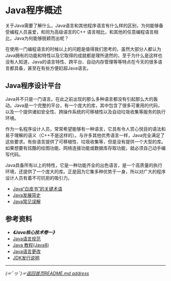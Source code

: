 # Java程序概述

关于Java需要了解什么，Java语言和其他程序语言有什么样的区别，为何能够备受编程人员喜爱，和同为高级语言的C++ 语言相比，和其他的任意编程语言相比，Java为何能够脱颖而出呢？

在使用一门编程语言的时候以上的问题是值得我们思考的，虽然大部分人都认为Java拥有的功能和特性以及它取得的成就都是理所道然的，至于为什么是这样也没有人知道，Java的语言特性、跨平台、自动内存管理等等特点在今天的很多语言都具备，甚至在有些方便赶超Java语言。
## Java程序设计平台
Java并不只是一门语言。在此之前出现的那么多种语言都没有引起那么大的轰动。Java是一个完整的平台，有一个庞大的库，其中包含了很多可重用的代码，以及一个提供诸如安全性、跨操作系统的可移植性以及自动垃圾收集等服务的执行环境。  

作为一名程序设计人员，常常希望能够有一种语言，它具有令人赏心悦目的语法和易于理解的语义（C++不是这样的）。与许多其他优秀语言一样，Java完全满足了这些要求。有些语言提供了可移植性、垃圾收集等，但是没有提供一个大型的库。如果想要有炫酷的绘图功能、网络连接功能或数据库存取功能，就必须自己动手编写代码。

Java具备所有以上的特性，它是一种功能齐全的出色语言，是一个高质量的执行环境，还提供了一个庞大的库。正是因为它集多种优势于一身，所以对广大的程序设计人员有着不可抗拒的吸引力。

* [Java“白皮书”的关键术语](https://github.com/fredomli/java-standard/blob/main/docs/java/core/basis/describe/Java白皮书关键术语.md)  
* [Java发展简史](https://github.com/fredomli/java-standard/blob/main/docs/java/core/basis/describe/Java发展简史.md)
* [Java常见误解](https://github.com/fredomli/java-standard/blob/main/docs/java/core/basis/describe/关于Java的常见误解.md)
## 参考资料
* ***《Java核心技术卷一》***
* [Java语言规范](https://docs.oracle.com/javase/specs/jls/se8/html/index.html)
* [Java 教程(Java8)](https://docs.oracle.com/javase/tutorial/)
* [Java语言更改](https://docs.oracle.com/en/java/javase/16/language/java-language-changes.html)
* [JDK发行说明](https://www.oracle.com/java/technologies/javase/jdk-relnotes-index.html)
___________
*(☞ﾟヮﾟ)☞[返回首页README.md address](https://github.com/fredomli/java-standard)*
